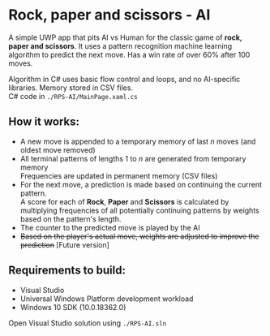 # Rock, paper and scissors - AI

A simple UWP app that pits AI vs Human for the classic game of **rock, paper and scissors**. It uses a pattern recognition machine learning algorithm to predict the next move. Has a win rate of over 60% after 100 moves.

Algorithm in C# uses basic flow control and loops, and no AI-specific libraries. Memory stored in CSV files.  
C# code in `./RPS-AI/MainPage.xaml.cs`

## How it works:
- A new move is appended to a temporary memory of last _n_ moves (and oldest move removed)  
- All terminal patterns of lengths 1 to _n_ are generated from temporary memory  
  Frequencies are updated in permanent memory (CSV files)  
- For the next move, a prediction is made based on continuing the current pattern.   
  A score for each of **Rock**, **Paper** and **Scissors** is calculated by multiplying frequencies of all potentially continuing patterns by weights based on the pattern's length.
- The counter to the predicted move is played by the AI
- ~~Based on the player's actual move, weights are adjusted to improve the prediction~~ [Future version]

## Requirements to build:
- Visual Studio
- Universal Windows Platform development workload
- Windows 10 SDK (10.0.18362.0)  
  
Open Visual Studio solution using `./RPS-AI.sln`
